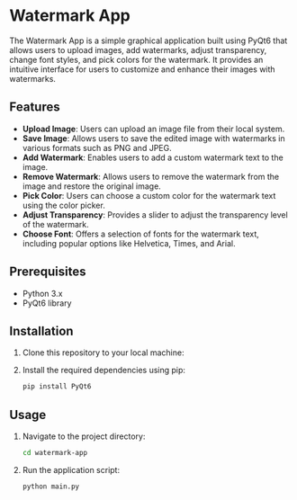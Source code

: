 # Watermark App

The Watermark App is a simple graphical application built using PyQt6 that allows users to upload images, add
watermarks, adjust transparency, change font styles, and pick colors for the watermark. It provides an intuitive
interface for users to customize and enhance their images with watermarks.

## Features

- **Upload Image**: Users can upload an image file from their local system.
- **Save Image**: Allows users to save the edited image with watermarks in various formats such as PNG and JPEG.
- **Add Watermark**: Enables users to add a custom watermark text to the image.
- **Remove Watermark**: Allows users to remove the watermark from the image and restore the original image.
- **Pick Color**: Users can choose a custom color for the watermark text using the color picker.
- **Adjust Transparency**: Provides a slider to adjust the transparency level of the watermark.
- **Choose Font**: Offers a selection of fonts for the watermark text, including popular options like Helvetica, Times,
  and Arial.

## Prerequisites

- Python 3.x
- PyQt6 library

## Installation

1. Clone this repository to your local machine:

2. Install the required dependencies using pip:
    ```bash
   pip install PyQt6
   ```

## Usage

1. Navigate to the project directory:
    ```bash
   cd watermark-app
   ```
2. Run the application script:
    ```bash
   python main.py
   ```
